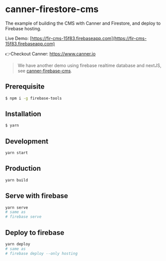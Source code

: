 # canner-firestore-cms
The example of building the CMS with Canner and Firestore, and deploy to Firebase hosting.

Live Demo: [https://fir-cms-15f83.firebaseapp.com](https://fir-cms-15f83.firebaseapp.com)

👉Checkout Canner: https://www.canner.io

> We have another demo using firebase realtime database and nextJS, see [canner-firebase-cms](https://github.com/Canner/canner-firebase-cms).

## Prerequisite

```sh
$ npm i -g firebase-tools
```

## Installation

```sh
$ yarn
```

## Development

```sh
yarn start
```

## Production

```sh
yarn build
```

## Serve with firebase

```sh
yarn serve
# same as
# firebase serve
```

## Deploy to firebase

```sh
yarn deploy
# same as
# firebase deploy --only hosting
```
